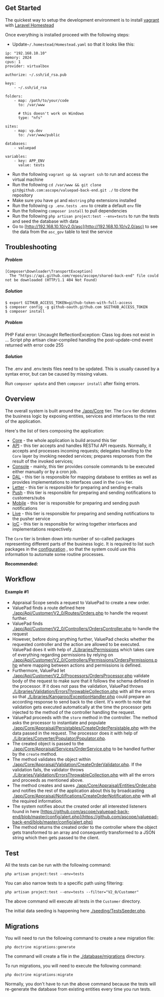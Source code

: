 ## Get Started

The quickest way to setup the development environment is to install [vagrant](https://www.vagrantup.com/docs/installation/) with [Laravel Homestead](https://laravel.com/docs/5.4/homestead)

Once everything is installed proceed with the following steps:

* Update`~/.homestead/Homestead.yaml` so that it looks like this:

```code
ip: "192.168.10.10"
memory: 2024
cpus: 1
provider: virtualbox

authorize: ~/.ssh/id_rsa.pub

keys:
    - ~/.ssh/id_rsa

folders:
    - map: /path/to/your/code
      to: /var/www
      
      # this doesn't work on Windows
      type: "nfs" 

sites:
    - map: vp.dev
      to: /var/www/public

databases:
    - valuepad
 
variables:
    - key: APP_ENV
      value: tests
```

* Run the following `vagrant up && vagrant ssh` to run and access the virtual machine
* Run the following `cd /var/www && git clone git@github.com:ascope/valuepad-back-end.git ./` to clone the repository
* Make sure you have `gd` and `mbstring` php extensions installed
* Run the following `cp .env.tests .env` to create a default `env` file
* Run the following `composer install` to pull dependencies
* Run the following `php artisan project:test --env=tests` to run the tests and seed the database with data
* Go to [http://192.168.10.10/v2.0/asc](http://192.168.10.10/v2.0/asc) to see the data from the `asc_gov` table to test the service

## Troubleshooting

##### Problem

```
[Composer\Downloader\TransportException]                                                                         
  The "https://api.github.com/repos/ascope/shared-back-end" file could not be downloaded (HTTP/1.1 404 Not Found)
```

##### Solution

```
$ export GITHUB_ACCESS_TOKEN=github-token-with-full-access
$ composer config -g github-oauth.github.com $GITHUB_ACCESS_TOKEN
$ composer install
```

##### Problem

PHP Fatal error:  Uncaught ReflectionException: Class log does not exist in ... Script php artisan clear-compiled handling the post-update-cmd event returned with error code 255

##### Solution

The .env and .env.tests files need to be updated. This is usually caused by a syntax error, but can be caused by missing values.

Run `composer update` and then `composer install` after fixing errors.

## Overview

The overall system is built around the [./app/Core](https://github.com/ascope/valuepad-back-end/tree/development/app/Core) tier. The `Core` tier dictates the business logic by exposing entities, services and interfaces to the rest of the application. 

Here's the list of tiers composing the application:

* [Core](https://github.com/ascope/valuepad-back-end/tree/development/app/Core) - the whole application is build around this tier
* [API](https://github.com/ascope/valuepad-back-end/tree/development/app/Api) - this tier accepts and handles RESTful API requests. Normally, it accepts and processes incoming requests; delegates handling to the `Core` layer by invoking needed services; prepares responses from the result of the invoked services;
* [Console](https://github.com/ascope/valuepad-back-end/tree/development/app/Console) - mainly, this tier provides console commands to be executed either manually or by a cron job. 
* [DAL](https://github.com/ascope/valuepad-back-end/tree/development/app/DAL) - this tier is responsible for mapping database to entities as well as provides implementations to interfaces used in the `Core` tier.
* [Letter](https://github.com/ascope/valuepad-back-end/tree/development/app/Letter) - this tier is responsible for preparing and sending e-mails
* [Push](https://github.com/ascope/valuepad-back-end/tree/development/app/Push) - this tier is responsible for preparing and sending notifications to customers/subs
* [Mobile](https://github.com/ascope/valuepad-back-end/tree/development/app/Mobile) - this tier is responsible for preparing and sending push notifications
* [Live](https://github.com/ascope/valuepad-back-end/tree/development/app/Live) - this tier is responsible for preparing and sending notifications to the pusher service
* [IoC](https://github.com/ascope/valuepad-back-end/tree/development/app/IoC) - this tier is responsible for wiring together interfaces and implementations respectively.

The `Core` tier is broken down into number of so-called packages representing different parts of the business logic. It is required to list such packages in the [configuration](https://github.com/ascope/valuepad-back-end/blob/master/config/app.php) , so that the system could use this information to automate some routine processes.

**Recommended:** 
 
## Workflow

#### Example #1

* Appraisal Scope sends a request to ValuePad to create a new order.
* ValuePad finds a route defined here [./app/Api/Customer/V2_0/Routes/Orders.php](https://github.com/ascope/valuepad-back-end/blob/development/app/Api/Customer/V2_0/Routes/Orders.php) to handle the request further.
* ValuePad finds [./app/Api/Customer/V2_0/Controllers/OrdersController.php](https://github.com/ascope/valuepad-back-end/blob/development/app/Api/Customer/V2_0/Controllers/OrdersController.php) to handle the request
* However, before doing anything further, ValuePad checks whether the requested controller and the action are allowed to be executed. ValuePad does it with help of [./Libraries/Permissions](https://github.com/ascope/shared-back-end/tree/development/Libraries/Permissions) which takes care of everything regarding permissions by relying on [./app/Api/Customer/V2_0/Controllers/Permissions/OrdersPermissions.php](https://github.com/ascope/valuepad-back-end/blob/development/app/Api/Customer/V2_0/Controllers/Permissions/OrdersPermissions.php) where mapping between actions and permissions is defined.
* Furthermore, ValuePad let [./app/Api/Customer/V2_0/Processors/OrdersProcessor.php](https://github.com/ascope/valuepad-back-end/blob/development/app/Api/Customer/V2_0/Processors/OrdersProcessor.php) validate body of the request to make sure that it follows the schema defined in the processor. If it does not pass the validation, ValuePad throws [./Libraries/Validation/ErrorsThrowableCollection.php](https://github.com/ascope/shared-back-end/blob/development/Libraries/Validation/ErrorsThrowableCollection.php) with all the errors so that [./Libraries/Kangaroo/ExceptionHandler.php](https://github.com/ascope/shared-back-end/blob/development/Libraries/Kangaroo/ExceptionHandler.php) could prepare an according response to send back to the client. It's worth to note that validation gets executed automatically at the time the processor gets injected to the method of the controller handling the request.
* ValuePad proceeds with the `store` method in the controller. The method asks the processor to instantiate and populate [./app/Core/Appraisal/Persistables/CreateOrderPersistable.php](https://github.com/ascope/valuepad-back-end/blob/development/app/Core/Appraisal/Persistables/CreateOrderPersistable.php) with the data passed in the request. The processor does it with help of [./Libraries/Converter/Populator/Populator.php](https://github.com/ascope/shared-back-end/blob/development/Libraries/Converter/Populator/Populator.php).
* The created object is passed to the [./app/Core/Appraisal/Services/OrderService.php](https://github.com/ascope/valuepad-back-end/blob/development/app/Core/Appraisal/Services/OrderService.php) to be handled further by the `create` method.
* The method validates the object within [./app/Core/Appraisal/Validation/CreateOrderValidator.php](https://github.com/ascope/valuepad-back-end/blob/master/app/Core/Appraisal/Validation/CreateOrderValidator.php). If the validation fails, the validator throws [./Libraries/Validation/ErrorsThrowableCollection.php](https://github.com/ascope/shared-back-end/blob/development/Libraries/Validation/ErrorsThrowableCollection.php) with all the errors and proceeds as mentioned above.
* The method creates and saves [./app/Core/Appraisal/Entities/Order.php](https://github.com/ascope/valuepad-back-end/blob/master/app/Core/Appraisal/Entities/Order.php) and notifies the rest of the application about this by broadcasting [./app/Core/Appraisal/Notifications/CreateOrderNotification.php](https://github.com/ascope/valuepad-back-end/blob/master/app/Core/Appraisal/Notifications/CreateOrderNotification.php) with all the required information.
* The system notifies about the created order all interested listeners found in here [https://github.com/ascope/valuepad-back-end/blob/master/config/alert.php](https://github.com/ascope/valuepad-back-end/blob/master/config/alert.php)
* The method returns the created order to the controller where the object gets transformed to an array and consequently transformed to a JSON string which then gets passed to the client.
 
## Test

All the tests can be run with the following command:

`php artisan project:test --env=tests`

You can also narrow tests to a specific path using filtering:

`php artisan project:test --env=tests --filter="V2_0/Customer"` 

The above command will execute all tests in the `Customer` directory.

The initial data seeding is happening here [./seeding/TestsSeeder.php](https://github.com/ascope/valuepad-back-end/blob/master/seeding/TestsSeeder.php).

## Migrations

You will need to run the following command to create a new migration file:

`php doctrine migrations:generate`

The command will create a file in the [./database/migrations](https://github.com/ascope/valuepad-back-end/tree/master/database/migrations) directory.

To run migrations, you will need to execute the following command: 

`php doctrine migrations:migrate`

Normally, you don't have to run the above command because the tests will re-generate the database from existing entities every time you run tests.
